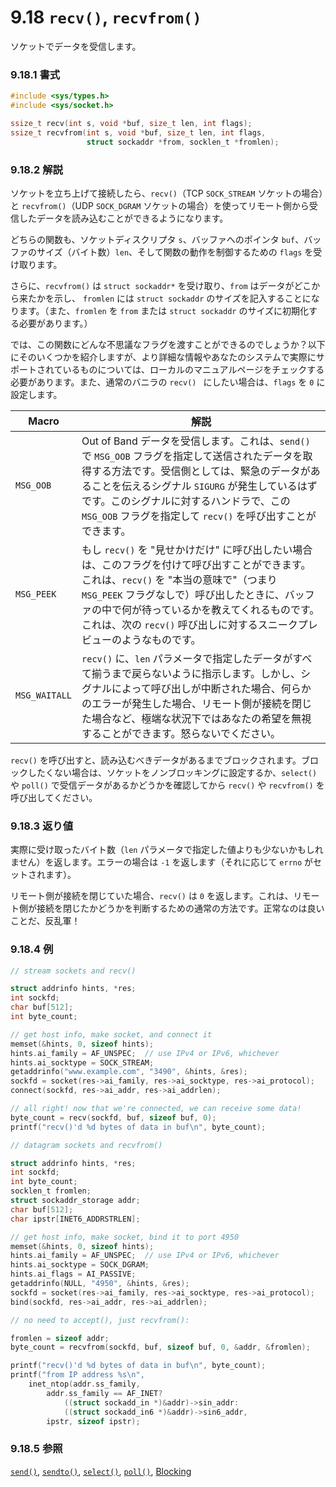 # 9.18 `recv()`, `recvfrom()`

ソケットでデータを受信します。

### 9.18.1 書式

```c
#include <sys/types.h>
#include <sys/socket.h>

ssize_t recv(int s, void *buf, size_t len, int flags);
ssize_t recvfrom(int s, void *buf, size_t len, int flags,
                 struct sockaddr *from, socklen_t *fromlen);
```

### 9.18.2 解説

ソケットを立ち上げて接続したら、`recv()`（TCP `SOCK_STREAM` ソケットの場合）と `recvfrom()`（UDP `SOCK_DGRAM` ソケットの場合）を使ってリモート側から受信したデータを読み込むことができるようになります。

どちらの関数も、ソケットディスクリプタ `s`、バッファへのポインタ `buf`、バッファのサイズ（バイト数）`len`、そして関数の動作を制御するための `flags` を受け取ります。

さらに、`recvfrom()` は `struct sockaddr*` を受け取り、`from` はデータがどこから来たかを示し、 `fromlen` には `struct sockaddr` のサイズを記入することになります。（また、`fromlen` を `from` または `struct sockaddr` のサイズに初期化する必要があります。）

では、この関数にどんな不思議なフラグを渡すことができるのでしょうか？以下にそのいくつかを紹介しますが、より詳細な情報やあなたのシステムで実際にサポートされているものについては、ローカルのマニュアルページをチェックする必要があります。また、通常のバニラの `recv() ` にしたい場合は、`flags` を `0` に設定します。

| Macro         | 解説                                             |
|---------------|----------------------------------------------------------|
| `MSG_OOB`     | Out of Band データを受信します。これは、`send()` で `MSG_OOB` フラグを指定して送信されたデータを取得する方法です。受信側としては、緊急のデータがあることを伝えるシグナル `SIGURG` が発生しているはずです。このシグナルに対するハンドラで、この `MSG_OOB` フラグを指定して `recv()` を呼び出すことができます。|
| `MSG_PEEK`    | もし `recv()` を "見せかけだけ" に呼び出したい場合は、このフラグを付けて呼び出すことができます。これは、`recv()` を "本当の意味で"（つまり `MSG_PEEK` フラグなしで）呼び出したときに、バッファの中で何が待っているかを教えてくれるものです。これは、次の `recv()` 呼び出しに対するスニークプレビューのようなものです。|
| `MSG_WAITALL` | `recv()` に、`len` パラメータで指定したデータがすべて揃うまで戻らないように指示します。しかし、シグナルによって呼び出しが中断された場合、何らかのエラーが発生した場合、リモート側が接続を閉じた場合など、極端な状況下ではあなたの希望を無視することができます。怒らないでください。|

`recv()` を呼び出すと、読み込むべきデータがあるまでブロックされます。ブロックしたくない場合は、ソケットをノンブロッキングに設定するか、`select()` や `poll()` で受信データがあるかどうかを確認してから `recv()` や `recvfrom()` を呼び出してください。

### 9.18.3 返り値

実際に受け取ったバイト数（`len` パラメータで指定した値よりも少ないかもしれません）を返します。エラーの場合は `-1` を返します（それに応じて `errno` がセットされます）。

リモート側が接続を閉じていた場合、`recv()` は `0` を返します。これは、リモート側が接続を閉じたかどうかを判断するための通常の方法です。正常なのは良いことだ、反乱軍！

### 9.18.4 例

```c
// stream sockets and recv()

struct addrinfo hints, *res;
int sockfd;
char buf[512];
int byte_count;

// get host info, make socket, and connect it
memset(&hints, 0, sizeof hints);
hints.ai_family = AF_UNSPEC;  // use IPv4 or IPv6, whichever
hints.ai_socktype = SOCK_STREAM;
getaddrinfo("www.example.com", "3490", &hints, &res);
sockfd = socket(res->ai_family, res->ai_socktype, res->ai_protocol);
connect(sockfd, res->ai_addr, res->ai_addrlen);

// all right! now that we're connected, we can receive some data!
byte_count = recv(sockfd, buf, sizeof buf, 0);
printf("recv()'d %d bytes of data in buf\n", byte_count);
```

```c
// datagram sockets and recvfrom()

struct addrinfo hints, *res;
int sockfd;
int byte_count;
socklen_t fromlen;
struct sockaddr_storage addr;
char buf[512];
char ipstr[INET6_ADDRSTRLEN];

// get host info, make socket, bind it to port 4950
memset(&hints, 0, sizeof hints);
hints.ai_family = AF_UNSPEC;  // use IPv4 or IPv6, whichever
hints.ai_socktype = SOCK_DGRAM;
hints.ai_flags = AI_PASSIVE;
getaddrinfo(NULL, "4950", &hints, &res);
sockfd = socket(res->ai_family, res->ai_socktype, res->ai_protocol);
bind(sockfd, res->ai_addr, res->ai_addrlen);

// no need to accept(), just recvfrom():

fromlen = sizeof addr;
byte_count = recvfrom(sockfd, buf, sizeof buf, 0, &addr, &fromlen);

printf("recv()'d %d bytes of data in buf\n", byte_count);
printf("from IP address %s\n",
    inet_ntop(addr.ss_family,
        addr.ss_family == AF_INET?
            ((struct sockadd_in *)&addr)->sin_addr:
            ((struct sockadd_in6 *)&addr)->sin6_addr,
        ipstr, sizeof ipstr);
```

### 9.18.5 参照

[`send()`](./send-sendto.md),
[`sendto()`](./send-sendto.md),
[`select()`](./select.md),
[`poll()`](./poll.md),
[Blocking](../slightly-advanced-techniques/blocking.md)
